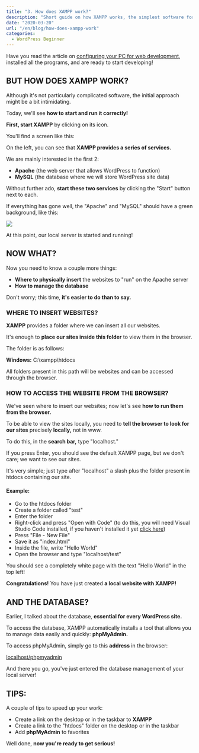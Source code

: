 ```yaml
---
title: "3. How does XAMPP work?"
description: "Short guide on how XAMPP works, the simplest software for creating a local server for web development"
date: "2020-03-20"
url: "/en/blog/how-does-xampp-work"
categories:
  - WordPress Beginner
---
```



Have you read the article on [configuring your PC for web development](/en/blog/configuring-the-pc-for-web-development-with-free-software/), installed all the programs, and are ready to start developing!

## BUT HOW DOES XAMPP WORK?

Although it's not particularly complicated software, the initial approach might be a bit intimidating.

Today, we'll see **how to start and run it correctly!**

**First, start XAMPP** by clicking on its icon.

You'll find a screen like this:

On the left, you can see that **XAMPP provides a series of services.**

We are mainly interested in the first 2:

- **Apache** (the web server that allows WordPress to function)
- **MySQL** (the database where we will store WordPress site data)

Without further ado, **start these two services** by clicking the "Start" button next to each.

If everything has gone well, the "Apache" and "MySQL" should have a green background, like this:

![](/images/image-3-1-1.png)

At this point, our local server is started and running!

## NOW WHAT?

Now you need to know a couple more things:

- **Where to physically insert** the websites to "run" on the Apache server
- **How to manage the database**

Don't worry; this time, **it's easier to do than to say.**

### WHERE TO INSERT WEBSITES?

**XAMPP** provides a folder where we can insert all our websites.

It's enough to **place our sites inside this folder** to view them in the browser.

The folder is as follows:

**Windows:** C:\\xampp\\htdocs

All folders present in this path will be websites and can be accessed through the browser.

### HOW TO ACCESS THE WEBSITE FROM THE BROWSER?

We've seen where to insert our websites; now let's see **how to run them from the browser.**

To be able to view the sites locally, you need to **tell the browser to look for our sites** precisely **locally,** not in www.

To do this, in the **search bar,** type "localhost."

If you press Enter, you should see the default XAMPP page, but we don't care; we want to see our sites.

It's very simple; just type after "localhost" a slash plus the folder present in htdocs containing our site.

#### Example:

- Go to the htdocs folder
- Create a folder called "test"
- Enter the folder
- Right-click and press "Open with Code" (to do this, you will need Visual Studio Code installed, if you haven't installed it yet [click here](/en/blog/setting-up-the-pc-for-wordpress-development/))
- Press "File - New File"
- Save it as "index.html"
- Inside the file, write "Hello World"
- Open the browser and type "localhost/test"

You should see a completely white page with the text "Hello World" in the top left!

**Congratulations!** You have just created **a local website with XAMPP!**

## AND THE DATABASE?

Earlier, I talked about the database, **essential for every WordPress site.**

To access the database, XAMPP automatically installs a tool that allows you to manage data easily and quickly: **phpMyAdmin.**

To access phpMyAdmin, simply go to this **address** in the browser:

[localhost/phpmyadmin](http://localhost/phpmyadmin/)

And there you go, you've just entered the database management of your local server!

## TIPS:

A couple of tips to speed up your work:

- Create a link on the desktop or in the taskbar to **XAMPP**
- Create a link to the "htdocs" folder on the desktop or in the taskbar
- Add **phpMyAdmin** to favorites

Well done, **now you're ready to get serious!**